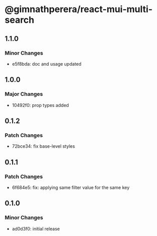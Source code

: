 # @gimnathperera/react-mui-multi-search

## 1.1.0

### Minor Changes

- e5f8bda: doc and usage updated

## 1.0.0

### Major Changes

- 10492f0: prop types added

## 0.1.2

### Patch Changes

- 72bce34: fix base-level styles

## 0.1.1

### Patch Changes

- 6f684e5: fix: applying same filter value for the same key

## 0.1.0

### Minor Changes

- ad0d3f0: initial release
